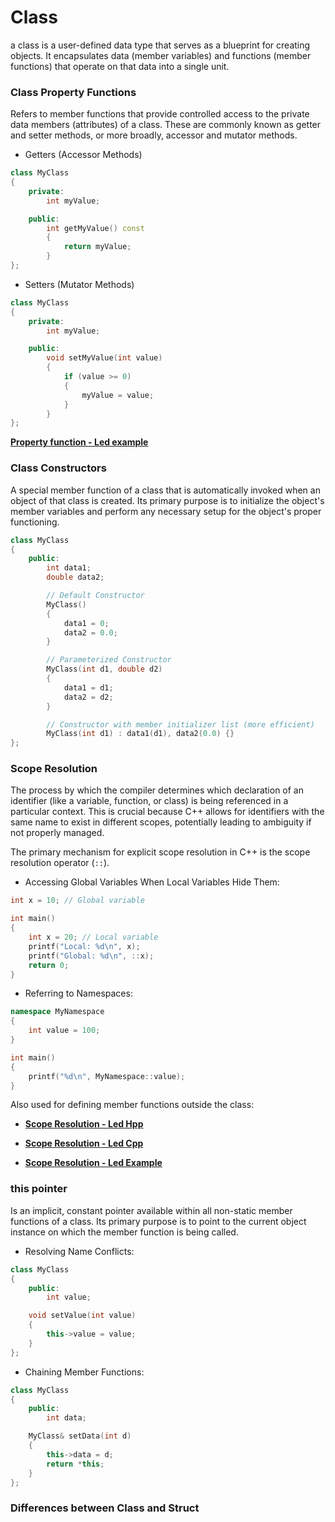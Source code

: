 # Class

a class is a user-defined data type that serves as a blueprint for creating
objects. It encapsulates data (member variables) and functions (member
functions) that operate on that data into a single unit.

### Class Property Functions 

Refers to member functions that provide controlled access to the private data
members (attributes) of a class. These are commonly known as getter and setter
methods, or more broadly, accessor and mutator methods.

- Getters (Accessor Methods)

```Cpp
class MyClass
{
    private:
        int myValue;

    public:
        int getMyValue() const
        { 
            return myValue;
        }
};
```

- Setters (Mutator Methods)

```cpp
class MyClass
{
    private:
        int myValue;

    public:
        void setMyValue(int value)
        { 
            if (value >= 0)
            {
                myValue = value;
            }
        }
};
```

**[Property function - Led example](App/Src/property_fn.cpp)**

### Class Constructors

A special member function of a class that is automatically invoked when an
object of that class is created. Its primary purpose is to initialize the
object's member variables and perform any necessary setup for the object's
proper functioning. 

```cpp
class MyClass
{
    public:
        int data1;
        double data2;

        // Default Constructor
        MyClass()
        {
            data1 = 0;
            data2 = 0.0;
        }

        // Parameterized Constructor
        MyClass(int d1, double d2)
        {
            data1 = d1;
            data2 = d2;
        }

        // Constructor with member initializer list (more efficient)
        MyClass(int d1) : data1(d1), data2(0.0) {}
};
```

### Scope Resolution

The process by which the compiler determines which declaration of an identifier
(like a variable, function, or class) is being referenced in a particular
context. This is crucial because C++ allows for identifiers with the same name
to exist in different scopes, potentially leading to ambiguity if not properly
managed.

The primary mechanism for explicit scope resolution in C++ is the scope
resolution operator (`::`).

- Accessing Global Variables When Local Variables Hide Them:

```cpp
int x = 10; // Global variable

int main()
{
    int x = 20; // Local variable
    printf("Local: %d\n", x);
    printf("Global: %d\n", ::x);
    return 0;
}
```

- Referring to Namespaces:

```cpp
namespace MyNamespace
{
    int value = 100;
}

int main()
{
    printf("%d\n", MyNamespace::value);
}
```

Also used for defining member functions outside the class:

- **[Scope Resolution - Led Hpp](App/Inc/led.hpp)**

- **[Scope Resolution - Led Cpp](App/Src/led.cpp)**

- **[Scope Resolution - Led Example](App/Src/scope.cpp)**

### this pointer

Is an implicit, constant pointer available within all non-static member
functions of a class. Its primary purpose is to point to the current object
instance on which the member function is being called. 

- Resolving Name Conflicts:

```cpp
class MyClass
{
    public:
        int value;

    void setValue(int value)
    {
        this->value = value; 
    }
};
```

- Chaining Member Functions:

```cpp
class MyClass
{
    public:
        int data;

    MyClass& setData(int d)
    {
        this->data = d;
        return *this;
    }
};
```

### Differences between Class and Struct